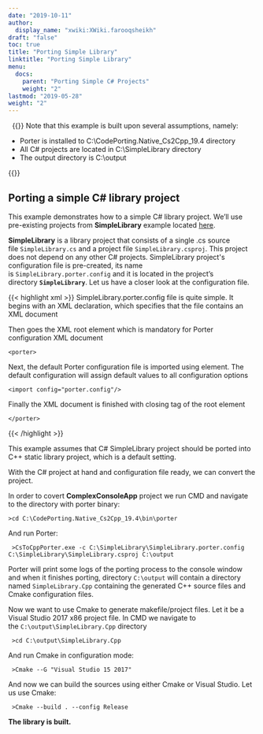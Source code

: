```yaml
---
date: "2019-10-11"
author:
  display_name: "xwiki:XWiki.farooqsheikh"
draft: "false"
toc: true
title: "Porting Simple Library"
linktitle: "Porting Simple Library"
menu:
  docs:
    parent: "Porting Simple C# Projects"
    weight: "2"
lastmod: "2019-05-28"
weight: "2"
---
```


&nbsp;
{{<note>}}
Note that this example is built upon several assumptions, namely:
<ul>
<li>
Porter is installed to C:\CodePorting.Native_Cs2Cpp_19.4 directory
</li>
<li>
All C# projects are located in C:\SimpleLibrary directory
</li>
<li>
The output directory is C:\output
</li>
</ul>
{{</note>}}

## Porting a simple C# library project ##

This example demonstrates how to a simple C# library project. We’ll use pre-existing projects from **SimpleLibrary** example located [here](https://github.com/codeporting-native/codeporting-native-cs2cpp).

**SimpleLibrary** is a library project that consists of a single .cs source file ``SimpleLibrary.cs`` and a project file ``SimpleLibrary.csproj``. This project does not depend on any other C# projects. SimpleLibrary project's configuration file is pre-created, its name is ``SimpleLibrary.porter.config`` and it is located in the project’s directory **``SimpleLibrary``**. Let us have a closer look at the configuration file.

{{< highlight xml >}}
SimpleLibrary.porter.config file is quite simple. It begins with an XML declaration, which specifies that the file contains an XML document  

Then goes the XML root element <porter> which is mandatory for Porter configuration XML document  

    <porter>  

Next, the default Porter configuration file is imported using <import> element. The default configuration will assign default values to all configuration options  

    <import config="porter.config"/>  

Finally the XML document is finished with closing tag of the root element <porter>  

    </porter>
{{< /highlight >}}

This example assumes that C# SimpleLibrary project should be ported into C++ static library project, which is a default setting.

With the C# project at hand and configuration file ready, we can convert the project.

In order to covert **ComplexConsoleApp** project we run CMD and navigate to the directory with porter binary:

```
>cd C:\CodePorting.Native_Cs2Cpp_19.4\bin\porter
```

And run Porter:

```
 >CsToCppPorter.exe -c C:\SimpleLibrary\SimpleLibrary.porter.config C:\SimpleLibrary\SimpleLibrary.csproj C:\output
```

Porter will print some logs of the porting process to the console window and when it finishes porting, directory ``C:\output`` will contain a directory named ``SimpleLibrary.Cpp`` containing the generated C++ source files and Cmake configuration files.

Now we want to use Cmake to generate makefile/project files. Let it be a Visual Studio 2017 x86 project file. In CMD we navigate to the ``C:\output\SimpleLibrary.Cpp`` directory

```
 >cd C:\output\SimpleLibrary.Cpp
```

And run Cmake in configuration mode:

```
 >Cmake --G "Visual Studio 15 2017"  
```

And now we can build the sources using either Cmake or Visual Studio. Let us use Cmake:

```
 >Cmake --build . --config Release
```

**The library is built.**
